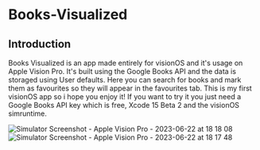 # Books-Visualized

## Introduction
Books Visualized is an app made entirely for visionOS and it's usage on Apple Vision Pro. It's built using the Google Books API and the data is storaged using User defaults.
Here you can search for books and mark them as favourites so they will appear in the favourites tab. This is my first visionOS app so i hope you enjoy it!
If you want to try it you just need a Google Books API key which is free, Xcode 15 Beta 2 and the visionOS simruntime.

![Simulator Screenshot - Apple Vision Pro - 2023-06-22 at 18 18 08](https://github.com/AdrianZzito/Books-Visualized/assets/54941915/71857d48-a405-47c7-857e-16f42564391a)
![Simulator Screenshot - Apple Vision Pro - 2023-06-22 at 18 17 48](https://github.com/AdrianZzito/Books-Visualized/assets/54941915/0aae7a29-6efe-40f6-93ab-38ed280d69db)
